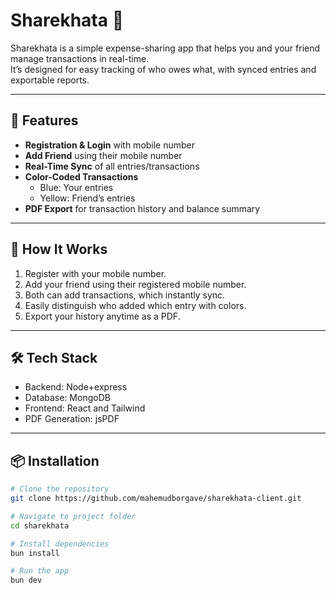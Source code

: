 # Sharekhata 📒

Sharekhata is a simple expense-sharing app that helps you and your friend manage transactions in real-time.  
It’s designed for easy tracking of who owes what, with synced entries and exportable reports.

---

## 🚀 Features
- **Registration & Login** with mobile number  
- **Add Friend** using their mobile number  
- **Real-Time Sync** of all entries/transactions  
- **Color-Coded Transactions**  
  - Blue: Your entries  
  - Yellow: Friend’s entries  
- **PDF Export** for transaction history and balance summary  

---

## 📱 How It Works
1. Register with your mobile number.  
2. Add your friend using their registered mobile number.  
3. Both can add transactions, which instantly sync.  
4. Easily distinguish who added which entry with colors.  
5. Export your history anytime as a PDF.  

---

## 🛠️ Tech Stack
- Backend: Node+express
- Database: MongoDB  
- Frontend: React and Tailwind 
- PDF Generation: jsPDF

---

## 📦 Installation
```bash
# Clone the repository
git clone https://github.com/mahemudborgave/sharekhata-client.git

# Navigate to project folder
cd sharekhata

# Install dependencies
bun install

# Run the app
bun dev
